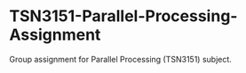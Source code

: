 # TSN3151-Parallel-Processing-Assignment
 Group assignment for Parallel Processing (TSN3151) subject.
